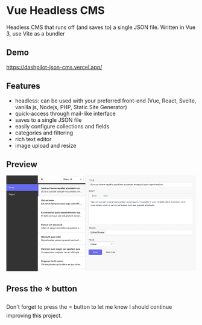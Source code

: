 # Vue Headless CMS

Headless CMS that runs off (and saves to) a single JSON file. Written in Vue 3, use Vite as a bundler

## Demo

<https://dashpilot-json-cms.vercel.app/>

## Features

- headless: can be used with your preferred front-end (Vue, React, Svelte, vanilla js, Nodejs, PHP, Static Site Generator)
- quick-access through mail-like interface
- saves to a single JSON file
- easily configure collections and fields
- categories and filtering
- rich text editor
- image upload and resize

## Preview

<img src="public/img/preview.png" />

## Press the :star: button
Don't forget to press the :star: button to let me know I should continue improving this project.
